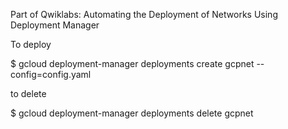 Part of Qwiklabs:
Automating the Deployment of Networks Using Deployment Manager

To deploy

$ gcloud deployment-manager deployments create gcpnet --config=config.yaml

to delete

$ gcloud deployment-manager deployments delete gcpnet
